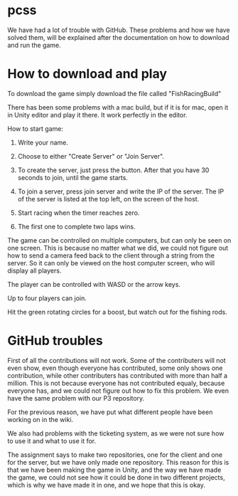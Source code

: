 # pcss

We have had a lot of trouble with GitHub. These problems and how we have solved them, will be explained after the documentation on how to download and run the game.

# How to download and play
To download the game simply download the file called "FishRacingBuild"

There has been some problems with a mac build, but if it is for mac, open it in Unity editor and play it there. It work perfectly in the editor.

How to start game:
1. Write your name.

2. Choose to either "Create Server" or "Join Server".

3. To create the server, just press the button. After that you have 30 seconds to join, until the game starts.

4. To join a server, press join server and write the IP of the server. The IP of the server is listed at the top left, on the screen of the host.

5. Start racing when the timer reaches zero.

6. The first one to complete two laps wins.

The game can be controlled on multiple computers, but can only be seen on one screen. This is because no matter what we did, we could not figure out how to send a camera feed back to the client through a string from the server. So it can only be viewed on the host computer screen, who will display all players.

The player can be controlled with WASD or the arrow keys.

Up to four players can join.

Hit the green rotating circles for a boost, but watch out for the fishing rods.

# GitHub troubles
First of all the contributions will not work. Some of the contributers will not even show, even though everyone has contributed, some only shows one contribution, while other contributers has contributed with more than half a million. This is not because everyone has not contributed equaly, because everyone has, and we could not figure out how to fix this problem. We even have the same problem with our P3 repository. 

For the previous reason, we have put what different people have been working on in the wiki.

We also had problems with the ticketing system, as we were not sure how to use it and what to use it for. 

The assignment says to make two repositories, one for the client and one for the server, but we have only made one repository. This reason for this is that we have been making the game in Unity, and the way we have made the game, we could not see how it could be done in two different projects, which is why we have made it in one, and we hope that this is okay.
